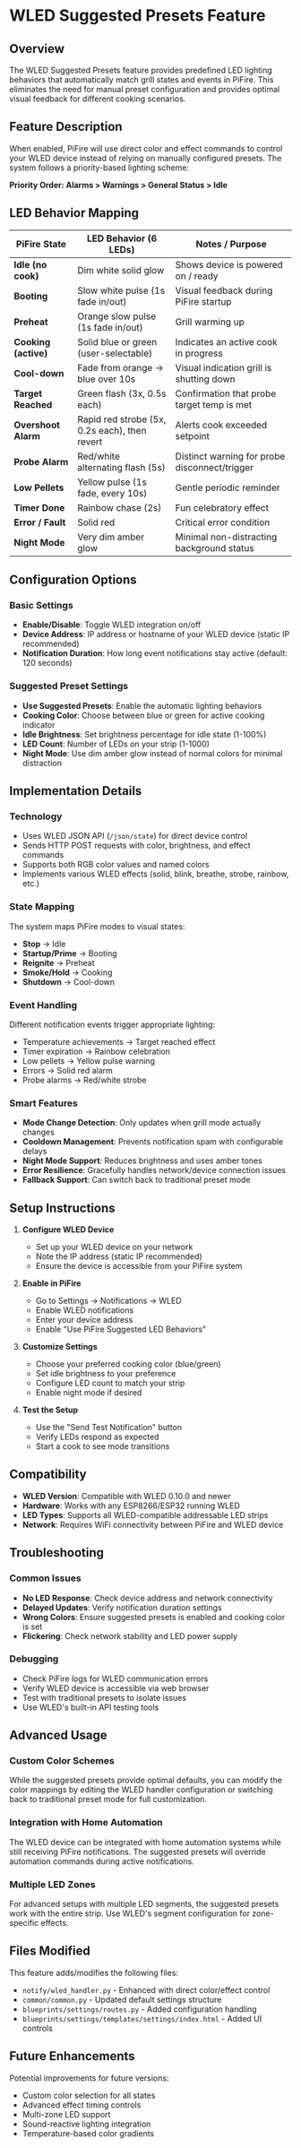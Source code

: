 # WLED Suggested Presets Feature

## Overview

The WLED Suggested Presets feature provides predefined LED lighting behaviors that automatically match grill states and events in PiFire. This eliminates the need for manual preset configuration and provides optimal visual feedback for different cooking scenarios.

## Feature Description

When enabled, PiFire will use direct color and effect commands to control your WLED device instead of relying on manually configured presets. The system follows a priority-based lighting scheme:

**Priority Order: Alarms > Warnings > General Status > Idle**

## LED Behavior Mapping

| PiFire State        | LED Behavior (6 LEDs)                          | Notes / Purpose                                  |
|---------------------|------------------------------------------------|--------------------------------------------------|
| **Idle (no cook)**  | Dim white solid glow                           | Shows device is powered on / ready               |
| **Booting**         | Slow white pulse (1s fade in/out)              | Visual feedback during PiFire startup            |
| **Preheat**         | Orange slow pulse (1s fade in/out)             | Grill warming up                                |
| **Cooking (active)**| Solid blue or green (user-selectable)          | Indicates an active cook in progress             |
| **Cool-down**       | Fade from orange → blue over 10s               | Visual indication grill is shutting down         |
| **Target Reached**  | Green flash (3x, 0.5s each)                    | Confirmation that probe target temp is met       |
| **Overshoot Alarm** | Rapid red strobe (5x, 0.2s each), then revert  | Alerts cook exceeded setpoint                   |
| **Probe Alarm**     | Red/white alternating flash (5s)               | Distinct warning for probe disconnect/trigger    |
| **Low Pellets**     | Yellow pulse (1s fade, every 10s)              | Gentle periodic reminder                         |
| **Timer Done**      | Rainbow chase (2s)                             | Fun celebratory effect                           |
| **Error / Fault**   | Solid red                                      | Critical error condition                         |
| **Night Mode**      | Very dim amber glow                            | Minimal non-distracting background status        |

## Configuration Options

### Basic Settings
- **Enable/Disable**: Toggle WLED integration on/off
- **Device Address**: IP address or hostname of your WLED device (static IP recommended)
- **Notification Duration**: How long event notifications stay active (default: 120 seconds)

### Suggested Preset Settings
- **Use Suggested Presets**: Enable the automatic lighting behaviors
- **Cooking Color**: Choose between blue or green for active cooking indicator
- **Idle Brightness**: Set brightness percentage for idle state (1-100%)
- **LED Count**: Number of LEDs on your strip (1-1000)
- **Night Mode**: Use dim amber glow instead of normal colors for minimal distraction

## Implementation Details

### Technology
- Uses WLED JSON API (`/json/state`) for direct device control
- Sends HTTP POST requests with color, brightness, and effect commands
- Supports both RGB color values and named colors
- Implements various WLED effects (solid, blink, breathe, strobe, rainbow, etc.)

### State Mapping
The system maps PiFire modes to visual states:
- **Stop** → Idle
- **Startup/Prime** → Booting  
- **Reignite** → Preheat
- **Smoke/Hold** → Cooking
- **Shutdown** → Cool-down

### Event Handling
Different notification events trigger appropriate lighting:
- Temperature achievements → Target reached effect
- Timer expiration → Rainbow celebration
- Low pellets → Yellow pulse warning
- Errors → Solid red alarm
- Probe alarms → Red/white strobe

### Smart Features
- **Mode Change Detection**: Only updates when grill mode actually changes
- **Cooldown Management**: Prevents notification spam with configurable delays  
- **Night Mode Support**: Reduces brightness and uses amber tones
- **Error Resilience**: Gracefully handles network/device connection issues
- **Fallback Support**: Can switch back to traditional preset mode

## Setup Instructions

1. **Configure WLED Device**
   - Set up your WLED device on your network
   - Note the IP address (static IP recommended)
   - Ensure the device is accessible from your PiFire system

2. **Enable in PiFire**
   - Go to Settings → Notifications → WLED
   - Enable WLED notifications
   - Enter your device address
   - Enable "Use PiFire Suggested LED Behaviors"

3. **Customize Settings**
   - Choose your preferred cooking color (blue/green)
   - Set idle brightness to your preference
   - Configure LED count to match your strip
   - Enable night mode if desired

4. **Test the Setup**
   - Use the "Send Test Notification" button
   - Verify LEDs respond as expected
   - Start a cook to see mode transitions

## Compatibility

- **WLED Version**: Compatible with WLED 0.10.0 and newer
- **Hardware**: Works with any ESP8266/ESP32 running WLED
- **LED Types**: Supports all WLED-compatible addressable LED strips
- **Network**: Requires WiFi connectivity between PiFire and WLED device

## Troubleshooting

### Common Issues
- **No LED Response**: Check device address and network connectivity
- **Delayed Updates**: Verify notification duration settings
- **Wrong Colors**: Ensure suggested presets is enabled and cooking color is set
- **Flickering**: Check network stability and LED power supply

### Debugging
- Check PiFire logs for WLED communication errors
- Verify WLED device is accessible via web browser
- Test with traditional presets to isolate issues
- Use WLED's built-in API testing tools

## Advanced Usage

### Custom Color Schemes
While the suggested presets provide optimal defaults, you can modify the color mappings by editing the WLED handler configuration or switching back to traditional preset mode for full customization.

### Integration with Home Automation
The WLED device can be integrated with home automation systems while still receiving PiFire notifications. The suggested presets will override automation commands during active notifications.

### Multiple LED Zones
For advanced setups with multiple LED segments, the suggested presets work with the entire strip. Use WLED's segment configuration for zone-specific effects.

## Files Modified

This feature adds/modifies the following files:
- `notify/wled_handler.py` - Enhanced with direct color/effect control
- `common/common.py` - Updated default settings structure  
- `blueprints/settings/routes.py` - Added configuration handling
- `blueprints/settings/templates/settings/index.html` - Added UI controls

## Future Enhancements

Potential improvements for future versions:
- Custom color selection for all states
- Advanced effect timing controls
- Multi-zone LED support
- Sound-reactive lighting integration
- Temperature-based color gradients
